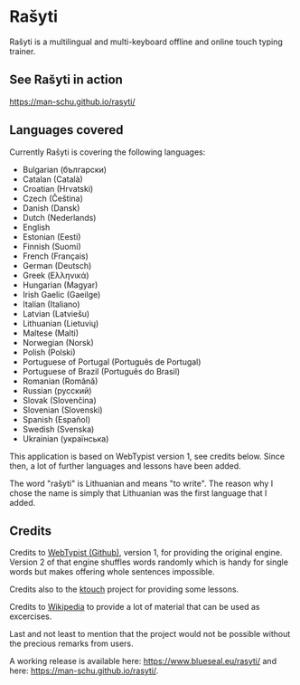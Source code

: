 # Rašyti
Rašyti is a multilingual and multi-keyboard offline and online touch typing trainer.

## See Rašyti in action
https://man-schu.github.io/rasyti/

## Languages covered
Currently Rašyti is covering the following languages:

* Bulgarian (български)
* Catalan (Català)
* Croatian (Hrvatski)
* Czech (Čeština)
* Danish (Dansk)
* Dutch (Nederlands)
* English
* Estonian (Eesti)
* Finnish (Suomi)
* French (Français)
* German (Deutsch)
* Greek (Ελληνικά)
* Hungarian (Magyar)
* Irish Gaelic (Gaeilge)
* Italian (Italiano)
* Latvian (Latviešu)
* Lithuanian (Lietuvių)
* Maltese (Malti)
* Norwegian (Norsk)
* Polish (Polski)
* Portuguese of Portugal (Português de Portugal)
* Portuguese of Brazil (Português do Brasil)
* Romanian (Română)
* Russian (русский)
* Slovak (Slovenčina)
* Slovenian (Slovenski)
* Spanish (Español)
* Swedish (Svenska)
* Ukrainian (українська)

This application is based on WebTypist version 1, see credits below. Since then, a lot of further languages and lessons have been added.

The word "rašyti" is Lithuanian and means "to write". The reason why I chose the name is simply that Lithuanian was the first language that I added.



## Credits

Credits to <a href="https://github.com/fabi1cazenave/webtypist">WebTypist (Github)</a>, version 1, for providing the original engine. Version 2 of that engine shuffles words randomly which is handy for single words but makes offering whole sentences impossible.

Credits also to the <a href="https://kde.org/applications/education/org.kde.ktouch">ktouch</a> project for providing some lessons.

Credits to <a href="https://www.wikipedia.org/">Wikipedia</a> to provide a lot of material that can be used as excercises.

Last and not least to mention that the project would not be possible without the precious remarks from users.

A working release is available here: https://www.blueseal.eu/rasyti/ and here: https://man-schu.github.io/rasyti/.
